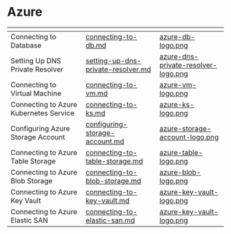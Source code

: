 # Azure

<table data-view="cards">
    <thead>
        <tr>
            <th></th>
            <th data-hidden data-card-target data-type="content-ref"></th>
            <th data-hidden data-card-cover data-type="files"></th>
        </tr>
    </thead>
    <tbody>
        <tr>
            <td>Connecting to Database</td>
            <td>
                <a href="connecting-to-db.md">connecting-to-db.md</a>
            </td>
            <td>
                <a href="../../../.gitbook/assets/azure-db-logo.png">azure-db-logo.png</a>
            </td>
        </tr>
        <tr>
            <td>Setting Up DNS Private Resolver</td>
            <td>
                <a href="setting-up-dns-private-resolver.md">setting-up-dns-private-resolver.md</a>
            </td>
            <td>
                <a href="../../../.gitbook/assets/azure-dns-private-resolver-logo.png">azure-dns-private-resolver-logo.png</a>
            </td>
        </tr>
        <tr>
            <td>Connecting to Virtual Machine</td>
            <td>
                <a href="connecting-to-vm.md">connecting-to-vm.md</a>
            </td>
            <td>
                <a href="../../../.gitbook/assets/azure-vm-logo.png">azure-vm-logo.png</a>
            </td>
        </tr>
        <tr>
            <td>Connecting to Azure Kubernetes Service</td>
            <td>
                <a href="connecting-to-ks.md">connecting-to-ks.md</a>
            </td>
            <td>
                <a href="../../../.gitbook/assets/azure-ks-logo.png">azure-ks-logo.png</a>
            </td>
        </tr>
        <tr>
            <td>Configuring Azure Storage Account</td>
            <td>
                <a href="configuring-storage-account.md">configuring-storage-account.md</a>
            </td>
            <td>
                <a href="../../../.gitbook/assets/azure-storage-account-logo.png">azure-storage-account-logo.png</a>
            </td>
        </tr>
        <tr>
            <td>Connecting to Azure Table Storage</td>
            <td>
                <a href="connecting-to-table-storage.md">connecting-to-table-storage.md</a>
            </td>
            <td>
                <a href="../../../.gitbook/assets/azure-table-logo.png">azure-table-logo.png</a>
            </td>
        </tr>
        <tr>
            <td>Connecting to Azure Blob Storage</td>
            <td>
                <a href="connecting-to-blob-storage.md">connecting-to-blob-storage.md</a>
            </td>
            <td>
                <a href="../../../.gitbook/assets/azure-blob-logo.png">azure-blob-logo.png</a>
            </td>
        </tr>
        <tr>
            <td>Connecting to Azure Key Vault</td>
            <td>
                <a href="connecting-to-key-vault.md">connecting-to-key-vault.md</a>
            </td>
            <td>
                <a href="../../../.gitbook/assets/azure-key-vault-logo.png">azure-key-vault-logo.png</a>
            </td>
        </tr>
        <tr>
            <td>Connecting to Azure Elastic SAN</td>
            <td>
                <a href="connecting-to-elastic-san.md">connecting-to-elastic-san.md</a>
            </td>
            <td>
                <a href="../../../.gitbook/assets/azure-key-vault-logo.png">azure-key-vault-logo.png</a>
            </td>
        </tr>
    </tbody>
</table>
